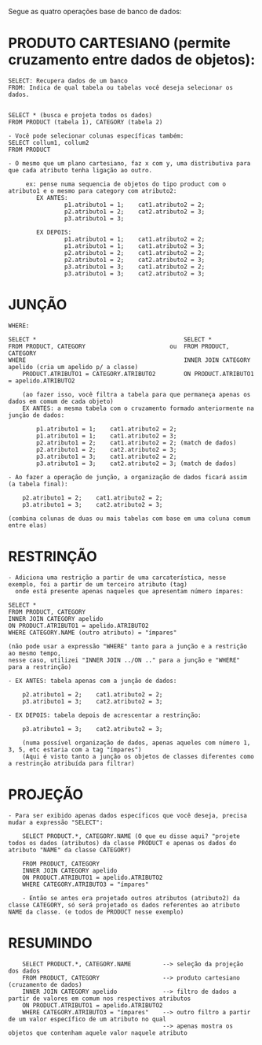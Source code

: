 Segue as quatro operações base de banco de dados:

# PRODUTO CARTESIANO (permite cruzamento entre dados de objetos):

    SELECT: Recupera dados de um banco
    FROM: Indica de qual tabela ou tabelas você deseja selecionar os dados.


    SELECT * (busca e projeta todos os dados)
    FROM PRODUCT (tabela 1), CATEGORY (tabela 2)

    - Você pode selecionar colunas específicas também:
    SELECT collum1, collum2
    FROM PRODUCT

    - O mesmo que um plano cartesiano, faz x com y, uma distributiva para que cada atributo tenha ligação ao outro.

         ex: pense numa sequencia de objetos do tipo product com o atributo1 e o mesmo para category com atributo2:
            EX ANTES:   
                    p1.atributo1 = 1;    cat1.atributo2 = 2;
                    p2.atributo1 = 2;    cat2.atributo2 = 3;
                    p3.atributo1 = 3;

            EX DEPOIS:
                    p1.atributo1 = 1;    cat1.atributo2 = 2;
                    p1.atributo1 = 1;    cat1.atributo2 = 3;
                    p2.atributo1 = 2;    cat1.atributo2 = 2;
                    p2.atributo1 = 2;    cat2.atributo2 = 3;
                    p3.atributo1 = 3;    cat1.atributo2 = 2;
                    p3.atributo1 = 3;    cat2.atributo2 = 3;

# JUNÇÃO

    WHERE: 

    SELECT *                                          SELECT *
    FROM PRODUCT, CATEGORY                        ou  FROM PRODUCT, CATEGORY
    WHERE                                             INNER JOIN CATEGORY apelido (cria um apelido p/ a classe)
        PRODUCT.ATRIBUTO1 = CATEGORY.ATRIBUTO2        ON PRODUCT.ATRIBUTO1 = apelido.ATRIBUTO2  

        (ao fazer isso, você filtra a tabela para que permaneça apenas os dados em comum de cada objeto)
        EX ANTES: a mesma tabela com o cruzamento formado anteriormente na junção de dados:

            p1.atributo1 = 1;    cat1.atributo2 = 2;
            p1.atributo1 = 1;    cat1.atributo2 = 3;
            p2.atributo1 = 2;    cat1.atributo2 = 2; (match de dados)
            p2.atributo1 = 2;    cat2.atributo2 = 3;
            p3.atributo1 = 3;    cat1.atributo2 = 2;
            p3.atributo1 = 3;    cat2.atributo2 = 3; (match de dados)

    - Ao fazer a operação de junção, a organização de dados ficará assim (a tabela final):

        p2.atributo1 = 2;    cat1.atributo2 = 2;
        p3.atributo1 = 3;    cat2.atributo2 = 3;
    
    (combina colunas de duas ou mais tabelas com base em uma coluna comum entre elas)

# RESTRINÇÃO

    - Adiciona uma restrição a partir de uma carcaterística, nesse exemplo, foi a partir de um terceiro atributo (tag)
      onde está presente apenas naqueles que apresentam número ímpares:

    SELECT *
    FROM PRODUCT, CATEGORY
    INNER JOIN CATEGORY apelido 
    ON PRODUCT.ATRIBUTO1 = apelido.ATRIBUTO2  
    WHERE CATEGORY.NAME (outro atributo) = "ímpares"

    (não pode usar a expressão "WHERE" tanto para a junção e a restrição ao mesmo tempo,
    nesse caso, utilizei "INNER JOIN ../ON .." para a junção e "WHERE" para a restrinção)

    - EX ANTES: tabela apenas com a junção de dados:

        p2.atributo1 = 2;    cat1.atributo2 = 2;
        p3.atributo1 = 3;    cat2.atributo2 = 3;

    - EX DEPOIS: tabela depois de acrescentar a restrinção:

        p3.atributo1 = 3;    cat2.atributo2 = 3;

        (numa possível organização de dados, apenas aqueles com número 1, 3, 5, etc estaria com a tag "ímpares")
        (Aqui é visto tanto a junção os objetos de classes diferentes como a restrinção atribuída para filtrar)

# PROJEÇÃO
    - Para ser exibido apenas dados específicos que você deseja, precisa mudar a expressão "SELECT":

        SELECT PRODUCT.*, CATEGORY.NAME (O que eu disse aqui? "projete todos os dados (atributos) da classe PRODUCT e apenas os dados do atributo "NAME" da classe CATEGORY)

        FROM PRODUCT, CATEGORY
        INNER JOIN CATEGORY apelido 
        ON PRODUCT.ATRIBUTO1 = apelido.ATRIBUTO2  
        WHERE CATEGORY.ATRIBUTO3 = "ímpares"

        - Então se antes era projetado outros atributos (atributo2) da classe CATEGORY, só será projetado os dados referentes ao atributo NAME da classe. (e todos de PRODUCT nesse exemplo)

# RESUMINDO
        SELECT PRODUCT.*, CATEGORY.NAME         --> seleção da projeção dos dados
        FROM PRODUCT, CATEGORY                  --> produto cartesiano (cruzamento de dados)
        INNER JOIN CATEGORY apelido             --> filtro de dados a partir de valores em comum nos respectivos atributos
        ON PRODUCT.ATRIBUTO1 = apelido.ATRIBUTO2  
        WHERE CATEGORY.ATRIBUTO3 = "ímpares"    --> outro filtro a partir de um valor específico de um atributo no qual
                                                --> apenas mostra os objetos que contenham aquele valor naquele atributo 


    